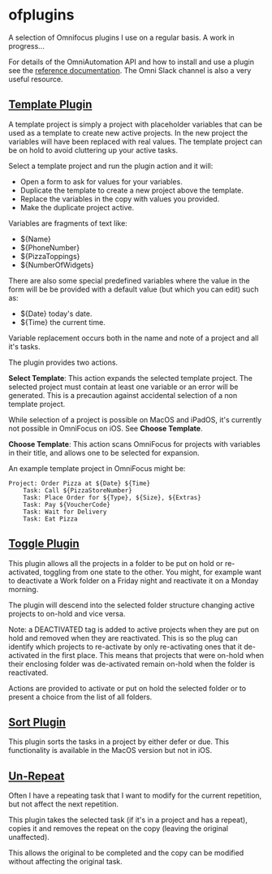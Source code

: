 # ofplugins

A selection of Omnifocus plugins I use on a regular basis. A work in progress...

For details of the OmniAutomation API and how to install and use a plugin see the [reference documentation](https://omni-automation.com/omnifocus/index.html). The Omni Slack channel is also a very useful resource.

## [Template Plugin](template.omnifocusjs)

A template project is simply a project with placeholder variables that can be used as a template to create new active projects. In the new project the variables will have been replaced with real values. The template project can be on hold to avoid cluttering up your active tasks.

Select a template project and run the plugin action and it will:

- Open a form to ask for values for your variables.
- Duplicate the template to create a new project above the template.
- Replace the variables in the copy with values you provided.
- Make the duplicate project active.

Variables are fragments of text like:
 
- ${Name}
- ${PhoneNumber}
- ${PizzaToppings}
- ${NumberOfWidgets}

There are also some special predefined variables where the value in the form
will be be provided with a default value (but which you can edit) such as:

- ${Date} today's date.
- ${Time} the current time.

Variable replacement occurs both in the name and note of a project and all it's tasks.

The plugin provides two actions.

**Select Template**: This action expands the selected template project. The selected project must contain at least one variable or an error will be generated. This is a precaution against accidental selection of a non template project.

While selection of a project is possible on MacOS and iPadOS, it's currently not possible in OmniFocus on iOS. See **Choose Template**.

**Choose Template**: This action scans OmniFocus for projects with variables in their title, and allows one to be selected for expansion.

An example template project in OmniFocus might be:

```
Project: Order Pizza at ${Date} ${Time}
    Task: Call ${PizzaStoreNumber}
    Task: Place Order for ${Type}, ${Size}, ${Extras}
    Task: Pay ${VoucherCode}
    Task: Wait for Delivery
    Task: Eat Pizza
```

## [Toggle Plugin](toggle.omnifocusjs)

This plugin allows all the projects in a folder to be put on hold or re-activated, toggling from one state to the other. You might, for example want to deactivate a Work folder on a Friday night and reactivate it on a
Monday morning. 

The plugin will descend into the selected folder structure changing active projects to on-hold and vice versa.

Note: a DEACTIVATED tag is added to active projects when they are put on hold and removed when they are reactivated. This is so the plug can
identify which projects to re-activate by only re-activating ones that it de-activated in the first place. This means that projects that were on-hold when their enclosing folder was de-activated remain on-hold when the folder is reactivated. 

Actions are provided to activate or put on hold the selected folder or to present a choice from the list of all folders.

## [Sort Plugin](sort.omnifocusjs)

This plugin sorts the tasks in a project by either defer or due. This functionality is available in the MacOS version but not in iOS. 

## [Un-Repeat](unrepeat.omnifocusjs)

Often I have a repeating task that I want to modify for the current repetition, but not affect the next repetition.

This plugin takes the selected task (if it's in a project and has a repeat), copies it and removes the repeat on the copy (leaving the original unaffected).

This allows the original to be completed and the copy can be modified without affecting the original task.
